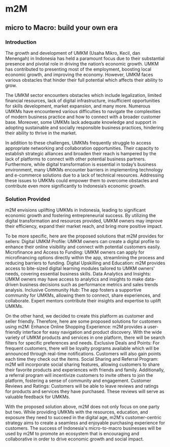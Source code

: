 <h1> m2M </h1>
<h2> micro to Macro: build your own era </h2>

<h3> Introduction </h3>

The growth and development of UMKM (Usaha Mikro, Kecil, dan Menengah) in Indonesia has held a paramount focus due to their substantial presence and pivotal role in driving the nation’s economic growth. UMKM has contributed to presenting most of the employment, boosting local economic growth, and improving the economy. However, UMKM faces various obstacles that hinder their full potential which affects their ability to grow.  

The UMKM sector encounters obstacles which include legalization, limited financial resources, lack of digital infrastructure, insufficient opportunities for skills development, market expansion, and many more. Numerous UMKMs have encountered various difficulties to navigate the complexities of modern business practice and how to connect with a broader customer base. Moreover, some UMKMs lack adequate knowledge and support in adopting sustainable and socially responsible business practices, hindering their ability to thrive in the market. 

In addition to these challenges, UMKMs frequently struggle to access appropriate networking and collaboration opportunities. Their capacity to establish strategic alliances and broaden their reach is hampered by the lack of platforms to connect with other potential business partners. Furthermore, while digital transformation is essential in today’s business environment, many UMKMs encounter barriers in implementing technology and e-commerce solutions due to a lack of technical resources. Addressing these issues to UMKMs could empower them to overcome obstacles and contribute even more significantly to Indonesia’s economic growth.

<h3> Solution Provided </h3>
m2M envisions uplifting UMKMs in Indonesia, leading to significant economic growth and fostering entrepreneurial success. By utilizing the digital transformation and resources provided, UMKM owners may improve their efficiency, expand their market reach, and bring more positive impact. 

To be more specific, here are the proposed solutions that m2M provides for sellers:
Digital UMKM Profile: UMKM owners can create a digital profile to enhance their online visibility and connect with potential customers easily.
Microfinance and Access to Funding: UMKM owners can apply for microfinancing options directly within the app, streamlining the process and reducing barriers to funding.
Digital Upskilling and Education: m2M provides access to bite-sized digital learning modules tailored to UMKM owners' needs, covering essential business skills.
Data Analytics and Insights: UMKM owners may have access to analytics and insights to make data-driven business decisions such as performance metrics and sales trends analysis. 
Inclusive Community Hub: The app fosters a supportive community for UMKMs, allowing them to connect, share experiences, and collaborate. Expert mentors contribute their insights and expertise to uplift UMKMs.

On the other hand, we decided to create this platform as customer and seller friendly. Therefore, here are some proposed solutions for customers using m2M:
Enhance Online Shopping Experience: m2M provides a user-friendly interface for easy navigation and product discovery. With the wide variety of UMKM products and services in one platform, there will be search filters for specific preferences and needs. 
Exclusive Deals and Points: For frequent customers, there will be loyalty programs available which will be announced through real-time notifications. Customers will also gain points each time they check out the items.
Social Sharing and Referral Program: m2M will incorporate social sharing features, allowing customers to share their favorite products and experiences with friends and family. Additionally, a referral program will incentivize customers to invite others to join the platform, fostering a sense of community and engagement.
Customer Reviews and Ratings: Customers will be able to leave reviews and ratings for products and services they have purchased. These reviews will serve as valuable feedback for UMKMs.

With the proposed solution above, m2M does not only focus on one party but two. While providing UMKMs with the resources, education, and exposure they need to succeed in the digital age, m2M's customer-centric strategy aims to create a seamless and enjoyable purchasing experience for customers. The success of Indonesia's micro-to-macro businesses will be used by m2M to promote an ecosystem that is encouraging and collaborative in order to drive economic growth and social impact.
